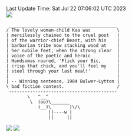 Last Update Time: 
Sat Jul 22 07:06:02 UTC 2023
<br>![](https://img.shields.io/badge/%E5%A4%A7%E5%AE%B6-%E5%AE%89%E5%AE%89-green)<br>
```
 _________________________________________
/ The lovely woman-child Kaa was          \
| mercilessly chained to the cruel post   |
| of the warrior-chief Beast, with his    |
| barbarian tribe now stacking wood at    |
| her nubile feet, when the strong clear  |
| voice of the poetic and heroic          |
| Handsomas roared, 'Flick your Bic,      |
| crisp that chick, and you'll feel my    |
| steel through your last meal!'          |
|                                         |
| -- Winning sentence, 1984 Bulwer-Lytton |
\ bad fiction contest.                    /
 -----------------------------------------
        \   ^__^
         \  (oo)\_______
            (__)\       )\/\
                ||----w |
                ||     ||
```
![](https://github-readme-stats.vercel.app/api?username=chenlitw)
![](https://github-readme-stats.vercel.app/api/top-langs/?username=chenlitw)
